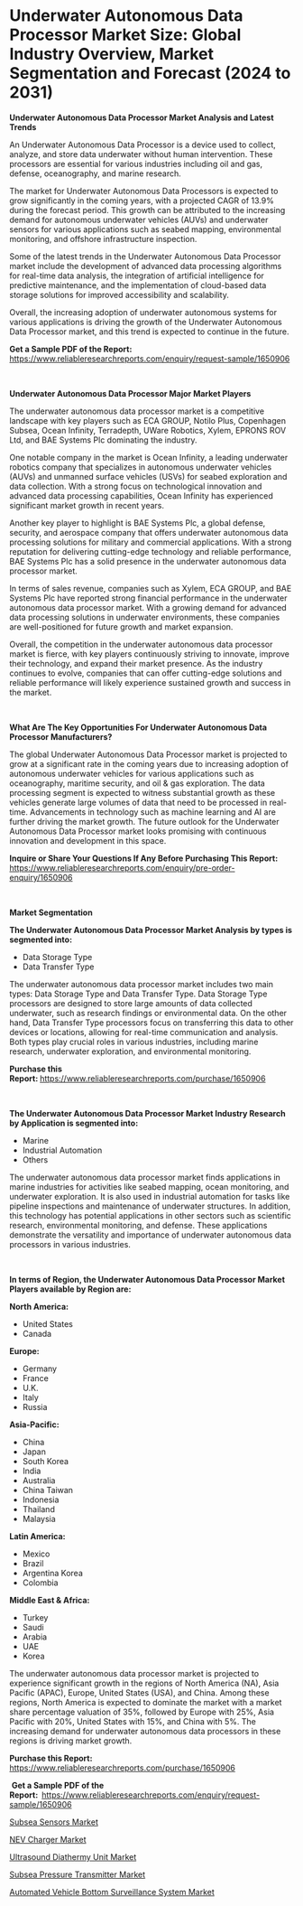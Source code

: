 <p><h1>Underwater Autonomous Data Processor Market Size: Global Industry Overview, Market Segmentation and Forecast (2024 to 2031)</h1></p><p><strong>Underwater Autonomous Data Processor Market Analysis and Latest Trends</strong></p>
<p><p>An Underwater Autonomous Data Processor is a device used to collect, analyze, and store data underwater without human intervention. These processors are essential for various industries including oil and gas, defense, oceanography, and marine research.</p><p>The market for Underwater Autonomous Data Processors is expected to grow significantly in the coming years, with a projected CAGR of 13.9% during the forecast period. This growth can be attributed to the increasing demand for autonomous underwater vehicles (AUVs) and underwater sensors for various applications such as seabed mapping, environmental monitoring, and offshore infrastructure inspection.</p><p>Some of the latest trends in the Underwater Autonomous Data Processor market include the development of advanced data processing algorithms for real-time data analysis, the integration of artificial intelligence for predictive maintenance, and the implementation of cloud-based data storage solutions for improved accessibility and scalability.</p><p>Overall, the increasing adoption of underwater autonomous systems for various applications is driving the growth of the Underwater Autonomous Data Processor market, and this trend is expected to continue in the future.</p></p>
<p><strong>Get a Sample PDF of the Report:&nbsp;</strong> <a href="https://www.reliableresearchreports.com/enquiry/request-sample/1650906">https://www.reliableresearchreports.com/enquiry/request-sample/1650906</a></p>
<p>&nbsp;</p>
<p><strong>Underwater Autonomous Data Processor Major Market Players</strong></p>
<p><p>The underwater autonomous data processor market is a competitive landscape with key players such as ECA GROUP, Notilo Plus, Copenhagen Subsea, Ocean Infinity, Terradepth, UWare Robotics, Xylem, EPRONS ROV Ltd, and BAE Systems Plc dominating the industry.</p><p>One notable company in the market is Ocean Infinity, a leading underwater robotics company that specializes in autonomous underwater vehicles (AUVs) and unmanned surface vehicles (USVs) for seabed exploration and data collection. With a strong focus on technological innovation and advanced data processing capabilities, Ocean Infinity has experienced significant market growth in recent years.</p><p>Another key player to highlight is BAE Systems Plc, a global defense, security, and aerospace company that offers underwater autonomous data processing solutions for military and commercial applications. With a strong reputation for delivering cutting-edge technology and reliable performance, BAE Systems Plc has a solid presence in the underwater autonomous data processor market.</p><p>In terms of sales revenue, companies such as Xylem, ECA GROUP, and BAE Systems Plc have reported strong financial performance in the underwater autonomous data processor market. With a growing demand for advanced data processing solutions in underwater environments, these companies are well-positioned for future growth and market expansion.</p><p>Overall, the competition in the underwater autonomous data processor market is fierce, with key players continuously striving to innovate, improve their technology, and expand their market presence. As the industry continues to evolve, companies that can offer cutting-edge solutions and reliable performance will likely experience sustained growth and success in the market.</p></p>
<p>&nbsp;</p>
<p><strong>What Are The Key Opportunities For Underwater Autonomous Data Processor Manufacturers?</strong></p>
<p><p>The global Underwater Autonomous Data Processor market is projected to grow at a significant rate in the coming years due to increasing adoption of autonomous underwater vehicles for various applications such as oceanography, maritime security, and oil & gas exploration. The data processing segment is expected to witness substantial growth as these vehicles generate large volumes of data that need to be processed in real-time. Advancements in technology such as machine learning and AI are further driving the market growth. The future outlook for the Underwater Autonomous Data Processor market looks promising with continuous innovation and development in this space.</p></p>
<p><strong>Inquire or Share Your Questions If Any Before Purchasing This Report:</strong> <a href="https://www.reliableresearchreports.com/enquiry/pre-order-enquiry/1650906">https://www.reliableresearchreports.com/enquiry/pre-order-enquiry/1650906</a></p>
<p>&nbsp;</p>
<p><strong>Market Segmentation</strong></p>
<p><strong>The Underwater Autonomous Data Processor Market Analysis by types is segmented into:</strong></p>
<p><ul><li>Data Storage Type</li><li>Data Transfer Type</li></ul></p>
<p><p>The underwater autonomous data processor market includes two main types: Data Storage Type and Data Transfer Type. Data Storage Type processors are designed to store large amounts of data collected underwater, such as research findings or environmental data. On the other hand, Data Transfer Type processors focus on transferring this data to other devices or locations, allowing for real-time communication and analysis. Both types play crucial roles in various industries, including marine research, underwater exploration, and environmental monitoring.</p></p>
<p><strong>Purchase this Report:&nbsp;</strong><a href="https://www.reliableresearchreports.com/purchase/1650906">https://www.reliableresearchreports.com/purchase/1650906</a></p>
<p>&nbsp;</p>
<p><strong>The Underwater Autonomous Data Processor Market Industry Research by Application is segmented into:</strong></p>
<p><ul><li>Marine</li><li>Industrial Automation</li><li>Others</li></ul></p>
<p><p>The underwater autonomous data processor market finds applications in marine industries for activities like seabed mapping, ocean monitoring, and underwater exploration. It is also used in industrial automation for tasks like pipeline inspections and maintenance of underwater structures. In addition, this technology has potential applications in other sectors such as scientific research, environmental monitoring, and defense. These applications demonstrate the versatility and importance of underwater autonomous data processors in various industries.</p></p>
<p>&nbsp;</p>
<p><strong>In terms of Region, the Underwater Autonomous Data Processor Market Players available by Region are:</strong></p>
<p>
    <p> <strong> North America: </strong>
        <ul>
            <li>United States</li>
            <li>Canada</li>
        </ul>
        </p> 
    <p> <strong> Europe: </strong>
        <ul>
            <li>Germany</li>
            <li>France</li>
            <li>U.K.</li>
            <li>Italy</li>
            <li>Russia</li>
        </ul>
        </p> 
    <p> <strong> Asia-Pacific: </strong>
        <ul>
            <li>China</li>
            <li>Japan</li>
            <li>South Korea</li>
            <li>India</li>
            <li>Australia</li>
            <li>China Taiwan</li>
            <li>Indonesia</li>
            <li>Thailand</li>
            <li>Malaysia</li>
        </ul>
        </p> 
    <p> <strong> Latin America: </strong>
        <ul>
            <li>Mexico</li>
            <li>Brazil</li>
            <li>Argentina Korea</li>
            <li>Colombia</li>
        </ul>
        </p> 
    <p> <strong> Middle East & Africa: </strong>
        <ul>
            <li>Turkey</li>
            <li>Saudi</li>
            <li>Arabia</li>
            <li>UAE</li>
            <li>Korea</li>
        </ul>
    </p>
    </p>
<p><p>The underwater autonomous data processor market is projected to experience significant growth in the regions of North America (NA), Asia Pacific (APAC), Europe, United States (USA), and China. Among these regions, North America is expected to dominate the market with a market share percentage valuation of 35%, followed by Europe with 25%, Asia Pacific with 20%, United States with 15%, and China with 5%. The increasing demand for underwater autonomous data processors in these regions is driving market growth.</p></p>
<p><strong>Purchase this Report: </strong><a href="https://www.reliableresearchreports.com/purchase/1650906">https://www.reliableresearchreports.com/purchase/1650906</a></p>
<p>&nbsp;<strong>Get a Sample PDF of the Report:&nbsp;&nbsp;</strong><a href="https://www.reliableresearchreports.com/enquiry/request-sample/1650906">https://www.reliableresearchreports.com/enquiry/request-sample/1650906</a></p>
<p><strong></strong></p>
<p><p><a href="https://issuu.com/reportprime-2/docs/subsea-sensors-market-size-2030.pptx">Subsea Sensors Market</a></p><p><a href="https://github.com/okotobwrhuteie/Market-Research-Report-List-1/blob/main/nev-charger-market.md">NEV Charger Market</a></p><p><a href="https://medium.com/p/cdbdcd4a1004/edit">Ultrasound Diathermy Unit Market</a></p><p><a href="https://issuu.com/reportprime-2/docs/subsea-pressure-transmitter-market-size-2030.pptx">Subsea Pressure Transmitter Market</a></p><p><a href="https://github.com/ashepherd82/Market-Research-Report-List-3/blob/main/automated-vehicle-bottom-surveillance-system-market.md">Automated Vehicle Bottom Surveillance System Market</a></p></p>